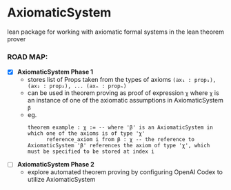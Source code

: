# AxiomaticSystem

lean package for working with axiomatic formal systems in the lean theorem prover

### ROAD MAP:
- [x] **AxiomaticSystem Phase 1**
  - stores list of Props taken from the types of axioms `(ax₁ : prop₁), (ax₂ : prop₂), ... (axₙ : propₙ)`
  - can be used in theorem proving as proof of expression `χ` where `χ` is an instance of one of the axiomatic assumptions in AxiomaticSystem `β` 
  - eg. 
    ```Lean
    theorem example : χ := -- where 'β' is an AxiomaticSystem in which one of the axioms is of type 'χ' 
          reference_axiom i from β : χ -- the reference to AxiomaticSystem 'β' references the axiom of type 'χ', which must be specified to be stored at index i

- [ ] **AxiomaticSystem Phase 2**
  - explore automated theorem proving by configuring OpenAI Codex to utilize AxiomaticSystem
